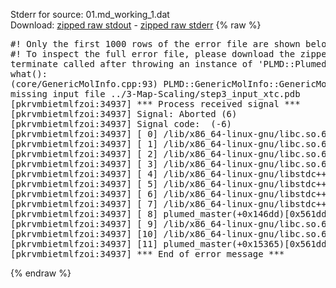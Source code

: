 Stderr for source:  01.md_working_1.dat   
Download: [zipped raw stdout](01.md_working_1.dat.plumed_master.stdout.txt.zip) - [zipped raw stderr](01.md_working_1.dat.plumed_master.stderr.txt.zip) 
{% raw %}
<pre>
#! Only the first 1000 rows of the error file are shown below
#! To inspect the full error file, please download the zipped raw stderr file above
terminate called after throwing an instance of 'PLMD::Plumed::ExceptionError'
what():
(core/GenericMolInfo.cpp:93) PLMD::GenericMolInfo::GenericMolInfo(const PLMD::ActionOptions&)
missing input file ../3-Map-Scaling/step3_input_xtc.pdb
[pkrvmbietmlfzoi:34937] *** Process received signal ***
[pkrvmbietmlfzoi:34937] Signal: Aborted (6)
[pkrvmbietmlfzoi:34937] Signal code:  (-6)
[pkrvmbietmlfzoi:34937] [ 0] /lib/x86_64-linux-gnu/libc.so.6(+0x45330)[0x7f7fc8045330]
[pkrvmbietmlfzoi:34937] [ 1] /lib/x86_64-linux-gnu/libc.so.6(pthread_kill+0x11c)[0x7f7fc809eb2c]
[pkrvmbietmlfzoi:34937] [ 2] /lib/x86_64-linux-gnu/libc.so.6(gsignal+0x1e)[0x7f7fc804527e]
[pkrvmbietmlfzoi:34937] [ 3] /lib/x86_64-linux-gnu/libc.so.6(abort+0xdf)[0x7f7fc80288ff]
[pkrvmbietmlfzoi:34937] [ 4] /lib/x86_64-linux-gnu/libstdc++.so.6(+0xa5ff5)[0x7f7fc84a5ff5]
[pkrvmbietmlfzoi:34937] [ 5] /lib/x86_64-linux-gnu/libstdc++.so.6(+0xbb0da)[0x7f7fc84bb0da]
[pkrvmbietmlfzoi:34937] [ 6] /lib/x86_64-linux-gnu/libstdc++.so.6(_ZSt10unexpectedv+0x0)[0x7f7fc84a5a55]
[pkrvmbietmlfzoi:34937] [ 7] /lib/x86_64-linux-gnu/libstdc++.so.6(+0xa5a6f)[0x7f7fc84a5a6f]
[pkrvmbietmlfzoi:34937] [ 8] plumed_master(+0x146dd)[0x561dd24896dd]
[pkrvmbietmlfzoi:34937] [ 9] /lib/x86_64-linux-gnu/libc.so.6(+0x2a1ca)[0x7f7fc802a1ca]
[pkrvmbietmlfzoi:34937] [10] /lib/x86_64-linux-gnu/libc.so.6(__libc_start_main+0x8b)[0x7f7fc802a28b]
[pkrvmbietmlfzoi:34937] [11] plumed_master(+0x15365)[0x561dd248a365]
[pkrvmbietmlfzoi:34937] *** End of error message ***
</pre>
{% endraw %}
